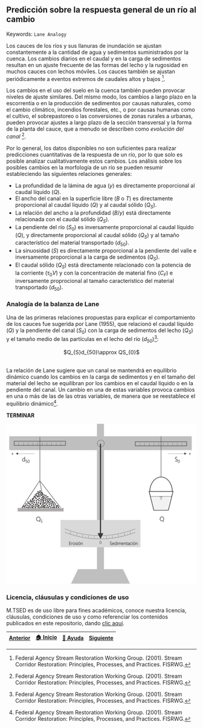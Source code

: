 ## Predicción sobre la respuesta general de un río al cambio
Keywords: `Lane Analogy` 

Los cauces de los ríos y sus llanuras de inundación se ajustan constantemente a la cantidad de agua y sedimentos suministrados por la cuenca. Los cambios diarios en el caudal y en la carga de sedimentos resultan en un ajuste frecuente de las formas del lecho y la rugosidad en muchos cauces con lechos móviles. Los cauces también se ajustan periódicamente a eventos extremos de caudales altos y bajos [^1].

Los cambios en el uso del suelo en la cuenca también pueden provocar niveles de ajuste similares. Del mismo modo, los cambios a largo plazo en la escorrentía o en la producción de sedimentos por causas naturales, como el cambio climático, incendios forestales, etc., o por causas humanas como el cultivo, el sobrepastoreo o las conversiones de zonas rurales a urbanas, pueden provocar ajustes a largo plazo de la sección transversal y la forma de la planta del cauce, que a menudo se describen como _evolución del canal_ [^1]. 

Por lo general, los datos disponibles no son suficientes para realizar predicciones cuantitativas de la respuesta de un río, por lo que solo es posible analizar cualitativamente estos cambios. Los análisis sobre los posibles cambios en la morfología de un río se pueden resumir estableciendo las siguientes relaciones generales:

* La profundidad de la lámina de agua ($y$) es directamente proporcional al caudal líquido ($Q$).
* El ancho del canal en la superficie libre ($B$ o $T$) es directamente proporcional al caudal líquido ($Q$) y al caudal sólido ($Q_{S}$).
* La relación del ancho a la profundidad ($B/y$) está directamente relacionada con el caudal sólido ($Q_{S}$).
* La pendiente del río ($S_{0}$) es inversamente proporcional al caudal líquido ($Q$), y directamente proporcional al caudal sólido ($Q_{S}$) y al tamaño característico del material transportado ($d_{50}$).
* La sinuosidad ($S$) es directamente proporcional a la pendiente del valle e inversamente proporcional a la carga de sedimentos ($Q_{S}$).
* El caudal sólido ($Q_{S}$) está directamente relacionado con la potencia de la corriente ($\tau_{0}V$) y con la concentración de material fino ($C_{F}$) e inversamente proprocional al tamaño característico del material transportado ($d_{50}$).

### Analogía de la balanza de Lane

Una de las primeras relaciones propuestas para explicar el comportamiento de los cauces fue sugerida por Lane (1955), que relacionó el caudal líquido ($Q$) y la pendiente del canal ($S_{0}$) con la carga de sedimentos del lecho ($Q_{S}$) y el tamaño medio de las partículas en el lecho del río ($d_{50}$)[^1]:

<div align="center">
$Q_{S}d_{50}\approx QS_{0}$
</div>
<br>

La relación de Lane sugiere que un canal se mantendrá en equilibrio dinámico cuando los cambios en la carga de sedimentos y en el tamaño del material del lecho se equilibran por los cambios en el caudal líquido o en la pendiente del canal. Un cambio en una de estas variables provoca cambios en una o más de las de las otras variables, de manera que se reestablece el equilibrio dinámico[^1].

**TERMINAR**

<div align="center">
  <img src="https://raw.githubusercontent.com/mflatouche/M.TSED/main/Section01/1_Lane/Img/1_1.png" width="600px">
</div>


### Licencia, cláusulas y condiciones de uso

M.TSED es de uso libre para fines académicos, conoce nuestra licencia, cláusulas, condiciones de uso y como referenciar los contenidos publicados en este repositorio, dando [clic aquí](https://github.com/mflatouche/M.TSED/wiki/License).

| [Anterior]() | [:house: Inicio](https://github.com/mflatouche/M.TSED/wiki) | [:beginner: Ayuda]()  | [Siguiente]() |
|---------------------------------------------------------------------------------|------------------------------------------------------------|------------------------------------------------------------------------|-----------------------------------------------------------------------------------|


[^1]: Federal Agency Stream Restoration Working Group. (2001). Stream Corridor Restoration: Principles, Processes, and Practices. FISRWG.
[^2]: Rodríguez Díaz, H. A. (2010). _Hidráulica Fluvial. Fundamentos y aplicaciones. Socavación_. Colombia: Editorial Escuela Colombiana de Ingeniería.
